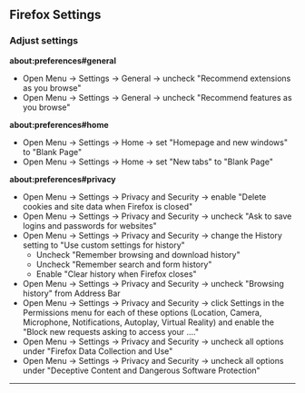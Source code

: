 ## Firefox Settings

### Adjust settings

**about:preferences#general**

* Open Menu -> Settings -> General -> uncheck "Recommend extensions as you browse"
* Open Menu -> Settings -> General -> uncheck "Recommend features as you browse"

**about:preferences#home**

* Open Menu -> Settings -> Home -> set "Homepage and new windows" to "Blank Page"
* Open Menu -> Settings -> Home -> set "New tabs" to "Blank Page"

**about:preferences#privacy**

* Open Menu -> Settings -> Privacy and Security -> enable "Delete cookies and site data when Firefox is closed"
* Open Menu -> Settings -> Privacy and Security -> uncheck "Ask to save logins and passwords for websites"
* Open Menu -> Settings -> Privacy and Security -> change the History setting to "Use custom settings for history"
  * Uncheck "Remember browsing and download history"
  * Uncheck "Remember search and form history"
  * Enable "Clear history when Firefox closes"
* Open Menu -> Settings -> Privacy and Security -> uncheck "Browsing history" from Address Bar
* Open Menu -> Settings -> Privacy and Security -> click Settings in the Permissions menu for each of these options (Location, Camera, Microphone, Notifications, Autoplay, Virtual Reality) and enable the "Block new requests asking to access your ...."
* Open Menu -> Settings -> Privacy and Security -> uncheck all options under "Firefox Data Collection and Use"
* Open Menu -> Settings -> Privacy and Security -> uncheck all options under "Deceptive Content and Dangerous Software Protection"

---

